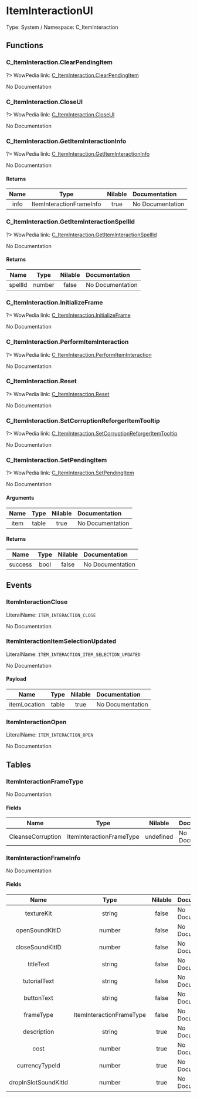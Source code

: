 # ItemInteractionUI

Type: System / Namespace: C_ItemInteraction

## Functions

### C_ItemInteraction.ClearPendingItem
?> WowPedia link: [C_ItemInteraction.ClearPendingItem](https://wow.gamepedia.com/API_C_ItemInteraction.ClearPendingItem)

No Documentation

### C_ItemInteraction.CloseUI
?> WowPedia link: [C_ItemInteraction.CloseUI](https://wow.gamepedia.com/API_C_ItemInteraction.CloseUI)

No Documentation

### C_ItemInteraction.GetItemInteractionInfo
?> WowPedia link: [C_ItemInteraction.GetItemInteractionInfo](https://wow.gamepedia.com/API_C_ItemInteraction.GetItemInteractionInfo)

No Documentation

#### Returns
|Name|Type|Nilable|Documentation|
|:---:|:---:|:---:|:---|
|info|ItemInteractionFrameInfo|true|No Documentation|
### C_ItemInteraction.GetItemInteractionSpellId
?> WowPedia link: [C_ItemInteraction.GetItemInteractionSpellId](https://wow.gamepedia.com/API_C_ItemInteraction.GetItemInteractionSpellId)

No Documentation

#### Returns
|Name|Type|Nilable|Documentation|
|:---:|:---:|:---:|:---|
|spellId|number|false|No Documentation|
### C_ItemInteraction.InitializeFrame
?> WowPedia link: [C_ItemInteraction.InitializeFrame](https://wow.gamepedia.com/API_C_ItemInteraction.InitializeFrame)

No Documentation

### C_ItemInteraction.PerformItemInteraction
?> WowPedia link: [C_ItemInteraction.PerformItemInteraction](https://wow.gamepedia.com/API_C_ItemInteraction.PerformItemInteraction)

No Documentation

### C_ItemInteraction.Reset
?> WowPedia link: [C_ItemInteraction.Reset](https://wow.gamepedia.com/API_C_ItemInteraction.Reset)

No Documentation

### C_ItemInteraction.SetCorruptionReforgerItemTooltip
?> WowPedia link: [C_ItemInteraction.SetCorruptionReforgerItemTooltip](https://wow.gamepedia.com/API_C_ItemInteraction.SetCorruptionReforgerItemTooltip)

No Documentation

### C_ItemInteraction.SetPendingItem
?> WowPedia link: [C_ItemInteraction.SetPendingItem](https://wow.gamepedia.com/API_C_ItemInteraction.SetPendingItem)

No Documentation

#### Arguments
|Name|Type|Nilable|Documentation|
|:---:|:---:|:---:|:---|
|item|table|true|No Documentation|
#### Returns
|Name|Type|Nilable|Documentation|
|:---:|:---:|:---:|:---|
|success|bool|false|No Documentation|
## Events

### ItemInteractionClose
LiteralName: `ITEM_INTERACTION_CLOSE`

No Documentation

### ItemInteractionItemSelectionUpdated
LiteralName: `ITEM_INTERACTION_ITEM_SELECTION_UPDATED`

No Documentation

#### Payload
|Name|Type|Nilable|Documentation|
|:---:|:---:|:---:|:---|
|itemLocation|table|true|No Documentation|
### ItemInteractionOpen
LiteralName: `ITEM_INTERACTION_OPEN`

No Documentation

## Tables

### ItemInteractionFrameType

No Documentation

#### Fields
|Name|Type|Nilable|Documentation|
|:---:|:---:|:---:|:---|
|CleanseCorruption|ItemInteractionFrameType|undefined|No Documentation|
### ItemInteractionFrameInfo

No Documentation

#### Fields
|Name|Type|Nilable|Documentation|
|:---:|:---:|:---:|:---|
|textureKit|string|false|No Documentation|
|openSoundKitID|number|false|No Documentation|
|closeSoundKitID|number|false|No Documentation|
|titleText|string|false|No Documentation|
|tutorialText|string|false|No Documentation|
|buttonText|string|false|No Documentation|
|frameType|ItemInteractionFrameType|false|No Documentation|
|description|string|true|No Documentation|
|cost|number|true|No Documentation|
|currencyTypeId|number|true|No Documentation|
|dropInSlotSoundKitId|number|true|No Documentation|